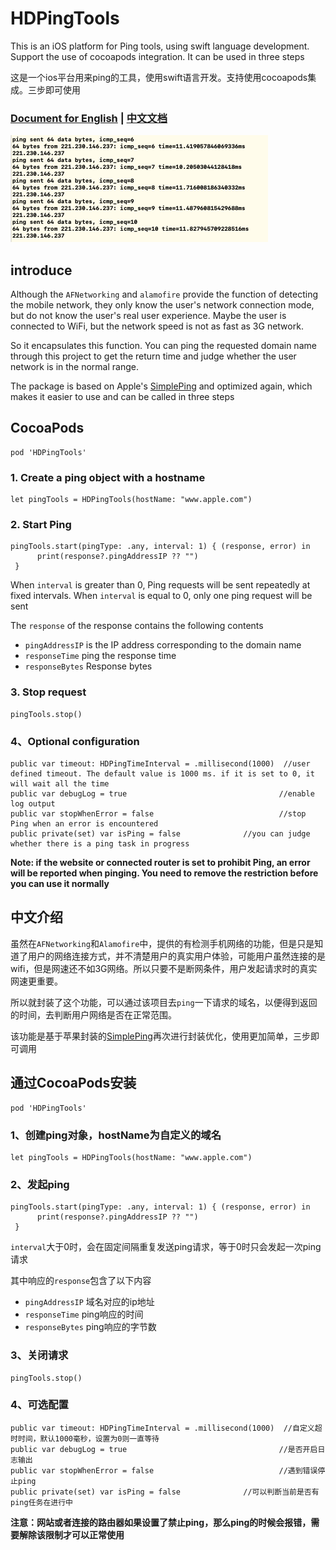# HDPingTools

This is an iOS platform for Ping tools, using swift language development. Support the use of cocoapods integration. It can be used in three steps

这是一个ios平台用来ping的工具，使用swift语言开发。支持使用cocoapods集成。三步即可使用

### [Document for English](#english) | [中文文档](#chinese)

![the ScreenShot 日志截图预览](./screenshot.png)


## introduce

<span id = "english"></span>

Although the `AFNetworking` and `alamofire` provide the function of detecting the mobile network, they only know the user's network connection mode, but do not know the user's real user experience. Maybe the user is connected to WiFi, but the network speed is not as fast as 3G network. 

So it encapsulates this function. You can ping the requested domain name through this project to get the return time and judge whether the user network is in the normal range.

The package is based on Apple's [SimplePing](https://developer.apple.com/library/archive/samplecode/SimplePing/Introduction/Intro.html#//apple_ref/doc/uid/DTS10000716) and optimized again, which makes it easier to use and can be called in three steps

## CocoaPods

```
pod 'HDPingTools'
```
 
### 1. Create a ping object with a hostname

```
let pingTools = HDPingTools(hostName: "www.apple.com")
```

### 2. Start Ping


```
pingTools.start(pingType: .any, interval: 1) { (response, error) in
      print(response?.pingAddressIP ?? "")
 }
```

When  `interval` is greater than 0, Ping requests will be sent repeatedly at fixed intervals. When `interval` is equal to 0, only one ping request will be sent

The `response` of the response contains the following contents

* `pingAddressIP` is the IP address corresponding to the domain name
* `responseTime` ping the response time
* `responseBytes` Response bytes

### 3. Stop request

```
pingTools.stop()
```

### 4、Optional configuration

```
public var timeout: HDPingTimeInterval = .millisecond(1000)  //user defined timeout. The default value is 1000 ms. if it is set to 0, it will wait all the time
public var debugLog = true                                  //enable log output
public var stopWhenError = false                            //stop Ping when an error is encountered
public private(set) var isPing = false				//you can judge whether there is a ping task in progress
```


**Note: if the website or connected router is set to prohibit Ping, an error will be reported when pinging. You need to remove the restriction before you can use it normally**

<span id = "chinese"></span>

## 中文介绍

虽然在`AFNetworking`和`Alamofire`中，提供的有检测手机网络的功能，但是只是知道了用户的网络连接方式，并不清楚用户的真实用户体验，可能用户虽然连接的是wifi，但是网速还不如3G网络。所以只要不是断网条件，用户发起请求时的真实网速更重要。

所以就封装了这个功能，可以通过该项目去`ping`一下请求的域名，以便得到返回的时间，去判断用户网络是否在正常范围。

该功能是基于苹果封装的[SimplePing](https://developer.apple.com/library/archive/samplecode/SimplePing/Introduction/Intro.html#//apple_ref/doc/uid/DTS10000716)再次进行封装优化，使用更加简单，三步即可调用

## 通过CocoaPods安装

```
pod 'HDPingTools'
```

### 1、创建ping对象，hostName为自定义的域名

```
let pingTools = HDPingTools(hostName: "www.apple.com")
```

### 2、发起ping

```
pingTools.start(pingType: .any, interval: 1) { (response, error) in
      print(response?.pingAddressIP ?? "")
 }
```
`interval`大于0时，会在固定间隔重复发送ping请求，等于0时只会发起一次ping请求

其中响应的`response`包含了以下内容

* `pingAddressIP` 域名对应的ip地址
* `responseTime` ping响应的时间
* `responseBytes` ping响应的字节数

### 3、关闭请求

```
pingTools.stop()
```

### 4、可选配置

```
public var timeout: HDPingTimeInterval = .millisecond(1000)  //自定义超时时间，默认1000毫秒，设置为0则一直等待
public var debugLog = true                                  //是否开启日志输出
public var stopWhenError = false                            //遇到错误停止ping
public private(set) var isPing = false				//可以判断当前是否有ping任务在进行中
```

**注意：网站或者连接的路由器如果设置了禁止ping，那么ping的时候会报错，需要解除该限制才可以正常使用**
